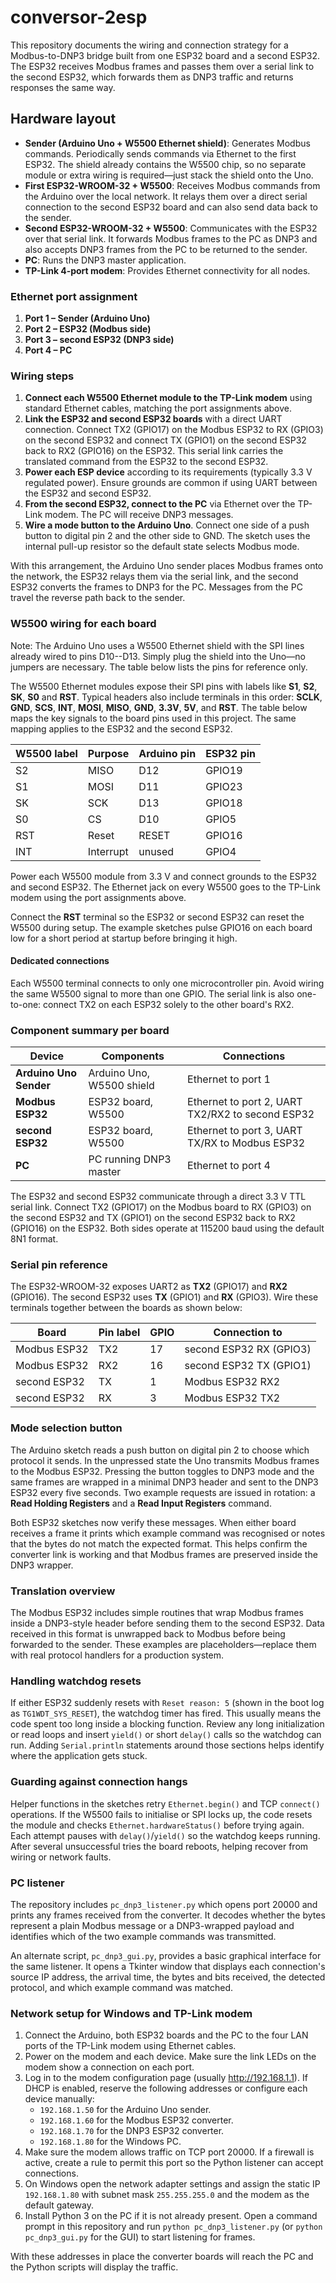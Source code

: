 # conversor-2esp

This repository documents the wiring and connection strategy for a Modbus-to-DNP3 bridge built from one ESP32 board and a second ESP32.  The ESP32 receives Modbus frames and passes them over a serial link to the second ESP32, which forwards them as DNP3 traffic and returns responses the same way.

## Hardware layout

- **Sender (Arduino Uno + W5500 Ethernet shield)**: Generates Modbus commands. Periodically sends commands via Ethernet to the first ESP32. The shield already contains the W5500 chip, so no separate module or extra wiring is required—just stack the shield onto the Uno.
- **First ESP32-WROOM-32 + W5500**: Receives Modbus commands from the Arduino over the local network. It relays them over a direct serial connection to the second ESP32 board and can also send data back to the sender.
- **Second ESP32-WROOM-32 + W5500**: Communicates with the ESP32 over that serial link. It forwards Modbus frames to the PC as DNP3 and also accepts DNP3 frames from the PC to be returned to the sender.
- **PC**: Runs the DNP3 master application.
- **TP-Link 4‑port modem**: Provides Ethernet connectivity for all nodes.

### Ethernet port assignment

1. **Port 1 – Sender (Arduino Uno)**
2. **Port 2 – ESP32 (Modbus side)**
3. **Port 3 – second ESP32 (DNP3 side)**
4. **Port 4 – PC**

### Wiring steps

1. **Connect each W5500 Ethernet module to the TP-Link modem** using standard Ethernet cables, matching the port assignments above.
2. **Link the ESP32 and second ESP32 boards** with a direct UART connection. Connect TX2 (GPIO17) on the Modbus ESP32 to RX (GPIO3) on the second ESP32 and connect TX (GPIO1) on the second ESP32 back to RX2 (GPIO16) on the ESP32. This serial link carries the translated command from the ESP32 to the second ESP32.
3. **Power each ESP device** according to its requirements (typically 3.3&nbsp;V regulated power). Ensure grounds are common if using UART between the ESP32 and second ESP32.
4. **From the second ESP32, connect to the PC** via Ethernet over the TP-Link modem. The PC will receive DNP3 messages.
5. **Wire a mode button to the Arduino Uno**. Connect one side of a push button to digital pin 2 and the other side to GND. The sketch uses the internal pull-up resistor so the default state selects Modbus mode.

With this arrangement, the Arduino Uno sender places Modbus frames onto the network, the ESP32 relays them via the serial link, and the second ESP32 converts the frames to DNP3 for the PC. Messages from the PC travel the reverse path back to the sender.

### W5500 wiring for each board

Note: The Arduino Uno uses a W5500 Ethernet shield with the SPI lines already wired to pins D10--D13. Simply plug the shield into the Uno—no jumpers are necessary. The table below lists the pins for reference only.

The W5500 Ethernet modules expose their SPI pins with labels like **S1**, **S2**, **SK**, **S0** and **RST**. Typical headers also include terminals in this order: **SCLK**, **GND**, **SCS**, **INT**, **MOSI**, **MISO**, **GND**, **3.3V**, **5V**, and **RST**. The table below maps the key signals to the board pins used in this project. The same mapping applies to the ESP32 and the second ESP32.

| W5500 label | Purpose | Arduino pin | ESP32 pin |
|-------------|---------|-------------|-----------|
| S2          | MISO    | D12         | GPIO19    |
| S1          | MOSI    | D11         | GPIO23    |
| SK          | SCK     | D13         | GPIO18    |
| S0          | CS      | D10         | GPIO5     |
| RST         | Reset   | RESET       | GPIO16    |
| INT         | Interrupt | unused    | GPIO4     |

Power each W5500 module from 3.3&nbsp;V and connect grounds to the ESP32 and second ESP32. The Ethernet jack on every W5500 goes to the TP-Link modem using the port assignments above.

Connect the **RST** terminal so the ESP32 or second ESP32 can reset the W5500 during setup. The example sketches pulse GPIO16 on each board low for a short period at startup before bringing it high.
#### Dedicated connections
Each W5500 terminal connects to only one microcontroller pin. Avoid wiring the same W5500 signal to more than one GPIO. The serial link is also one-to-one: connect TX2 on each ESP32 solely to the other board's RX2.


### Component summary per board

| Device             | Components               | Connections                                        |
|--------------------|--------------------------|----------------------------------------------------|
| **Arduino Uno Sender** | Arduino Uno, W5500 shield | Ethernet to port 1 |
| **Modbus ESP32**   | ESP32 board, W5500       | Ethernet to port 2, UART TX2/RX2 to second ESP32 |
| **second ESP32**        | ESP32 board, W5500     | Ethernet to port 3, UART TX/RX to Modbus ESP32 |
| **PC**             | PC running DNP3 master   | Ethernet to port 4                                 |

The ESP32 and second ESP32 communicate through a direct 3.3&nbsp;V TTL serial link.
Connect TX2 (GPIO17) on the Modbus board to RX (GPIO3) on the second ESP32 and
TX (GPIO1) on the second ESP32 back to RX2 (GPIO16) on the ESP32. Both sides operate at
115200&nbsp;baud using the default 8N1 format.

### Serial pin reference

The ESP32-WROOM-32 exposes UART2 as **TX2** (GPIO17) and **RX2** (GPIO16). The second ESP32 uses **TX** (GPIO1) and **RX** (GPIO3). Wire these terminals together between the boards as shown below:

| Board            | Pin label | GPIO | Connection to |
|------------------|-----------|------|---------------|
| Modbus ESP32     | TX2       | 17   | second ESP32 RX (GPIO3) |
| Modbus ESP32     | RX2       | 16   | second ESP32 TX (GPIO1) |
| second ESP32          | TX        | 1    | Modbus ESP32 RX2 |
| second ESP32          | RX        | 3    | Modbus ESP32 TX2 |

### Mode selection button

The Arduino sketch reads a push button on digital pin&nbsp;2 to choose which
protocol it sends. In the unpressed state the Uno transmits Modbus frames to the
Modbus ESP32. Pressing the button toggles to DNP3 mode and the same frames are
wrapped in a minimal DNP3 header and sent to the DNP3 ESP32 every five seconds.
Two example requests are issued in rotation: a **Read Holding Registers** and a
**Read Input Registers** command.

Both ESP32 sketches now verify these messages. When either board receives a
frame it prints which example command was recognised or notes that the bytes do
not match the expected format. This helps confirm the converter link is working
and that Modbus frames are preserved inside the DNP3 wrapper.

### Translation overview

The Modbus ESP32 includes simple routines that wrap Modbus frames inside a
DNP3-style header before sending them to the second ESP32. Data received in this
format is unwrapped back to Modbus before being forwarded to the sender. These
examples are placeholders—replace them with real protocol handlers for a
production system.

### Handling watchdog resets

If either ESP32 suddenly resets with `Reset reason: 5` (shown in the
boot log as `TG1WDT_SYS_RESET`), the watchdog timer has fired. This usually
means the code spent too long inside a blocking function. Review any long
initialization or read loops and insert `yield()` or short `delay()` calls so the
watchdog can run. Adding `Serial.println` statements around those sections helps
identify where the application gets stuck.

### Guarding against connection hangs

Helper functions in the sketches retry `Ethernet.begin()` and TCP `connect()`
operations. If the W5500 fails to initialise or SPI locks up, the code resets
the module and checks `Ethernet.hardwareStatus()` before trying again. Each
attempt pauses with `delay()`/`yield()` so the watchdog keeps running. After
several unsuccessful tries the board reboots, helping recover from wiring or
network faults.


### PC listener
The repository includes `pc_dnp3_listener.py` which opens port 20000 and prints any
frames received from the converter. It decodes whether the bytes represent a
plain Modbus message or a DNP3-wrapped payload and identifies which of the two
example commands was transmitted.

An alternate script, `pc_dnp3_gui.py`, provides a basic graphical interface for
the same listener. It opens a Tkinter window that displays each connection's
source IP address, the arrival time, the bytes and bits received, the detected
protocol, and which example command was matched.

### Network setup for Windows and TP-Link modem

1. Connect the Arduino, both ESP32 boards and the PC to the four LAN ports of the TP-Link modem using Ethernet cables.
2. Power on the modem and each device. Make sure the link LEDs on the modem show a connection on each port.
3. Log in to the modem configuration page (usually http://192.168.1.1). If DHCP is enabled, reserve the following addresses or configure each device manually:
   - `192.168.1.50` for the Arduino Uno sender.
   - `192.168.1.60` for the Modbus ESP32 converter.
   - `192.168.1.70` for the DNP3 ESP32 converter.
   - `192.168.1.80` for the Windows PC.
4. Make sure the modem allows traffic on TCP port 20000. If a firewall is active, create a rule to permit this port so the Python listener can accept connections.
5. On Windows open the network adapter settings and assign the static IP `192.168.1.80` with subnet mask `255.255.255.0` and the modem as the default gateway.
6. Install Python 3 on the PC if it is not already present. Open a command prompt in this repository and run `python pc_dnp3_listener.py` (or `python pc_dnp3_gui.py` for the GUI) to start listening for frames.

With these addresses in place the converter boards will reach the PC and the Python scripts will display the traffic.
